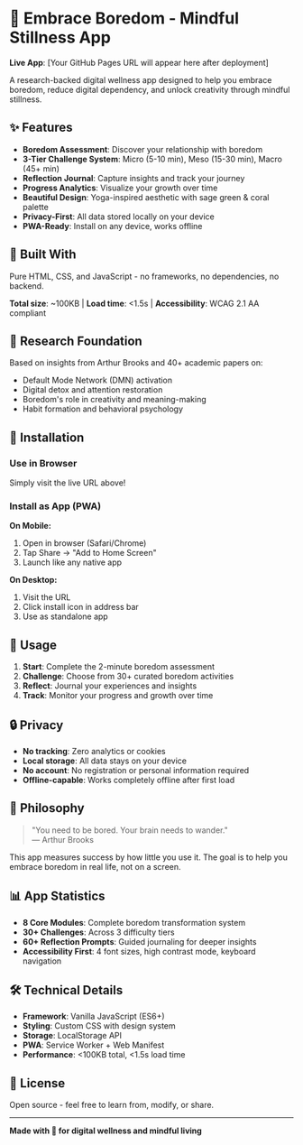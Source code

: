 # 🌿 Embrace Boredom - Mindful Stillness App

**Live App**: [Your GitHub Pages URL will appear here after deployment]

A research-backed digital wellness app designed to help you embrace boredom, reduce digital dependency, and unlock creativity through mindful stillness.

## ✨ Features

- **Boredom Assessment**: Discover your relationship with boredom
- **3-Tier Challenge System**: Micro (5-10 min), Meso (15-30 min), Macro (45+ min)
- **Reflection Journal**: Capture insights and track your journey
- **Progress Analytics**: Visualize your growth over time
- **Beautiful Design**: Yoga-inspired aesthetic with sage green & coral palette
- **Privacy-First**: All data stored locally on your device
- **PWA-Ready**: Install on any device, works offline

## 🎯 Built With

Pure HTML, CSS, and JavaScript - no frameworks, no dependencies, no backend.

**Total size**: ~100KB | **Load time**: <1.5s | **Accessibility**: WCAG 2.1 AA compliant

## 🧠 Research Foundation

Based on insights from Arthur Brooks and 40+ academic papers on:
- Default Mode Network (DMN) activation
- Digital detox and attention restoration
- Boredom's role in creativity and meaning-making
- Habit formation and behavioral psychology

## 🚀 Installation

### Use in Browser
Simply visit the live URL above!

### Install as App (PWA)
**On Mobile:**
1. Open in browser (Safari/Chrome)
2. Tap Share → "Add to Home Screen"
3. Launch like any native app

**On Desktop:**
1. Visit the URL
2. Click install icon in address bar
3. Use as standalone app

## 📱 Usage

1. **Start**: Complete the 2-minute boredom assessment
2. **Challenge**: Choose from 30+ curated boredom activities
3. **Reflect**: Journal your experiences and insights
4. **Track**: Monitor your progress and growth over time

## 🔒 Privacy

- **No tracking**: Zero analytics or cookies
- **Local storage**: All data stays on your device
- **No account**: No registration or personal information required
- **Offline-capable**: Works completely offline after first load

## 💚 Philosophy

> "You need to be bored. Your brain needs to wander."  
> — Arthur Brooks

This app measures success by how little you use it. The goal is to help you embrace boredom in real life, not on a screen.

## 📊 App Statistics

- **8 Core Modules**: Complete boredom transformation system
- **30+ Challenges**: Across 3 difficulty tiers
- **60+ Reflection Prompts**: Guided journaling for deeper insights
- **Accessibility First**: 4 font sizes, high contrast mode, keyboard navigation

## 🛠️ Technical Details

- **Framework**: Vanilla JavaScript (ES6+)
- **Styling**: Custom CSS with design system
- **Storage**: LocalStorage API
- **PWA**: Service Worker + Web Manifest
- **Performance**: <100KB total, <1.5s load time

## 📄 License

Open source - feel free to learn from, modify, or share.

---

**Made with 🌿 for digital wellness and mindful living**
